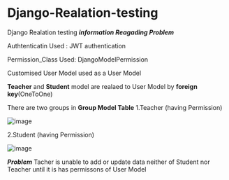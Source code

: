 # Django-Realation-testing
Django Realation testing
***information Reagading Problem***

Authtenticatin Used  : JWT authentication

Permission_Class Used: DjangoModelPermission

Customised User Model used as a User Model

**Teacher** and **Student** model are realaed to User Model by **foreign key**(OneToOne)

There are two groups in **Group Model Table**
1.Teacher (having Permission)

  ![image](https://user-images.githubusercontent.com/65783411/130676330-83d1b341-3680-4dd1-adf6-ec5f49925212.png)
 
2.Student (having Permission)  

![image](https://user-images.githubusercontent.com/65783411/130676495-26356257-527d-4631-8ea8-39940988992c.png)

**_Problem_**
Tacher is unable to add or update data neither of Student nor Teacher until it is has permissons of User Model
